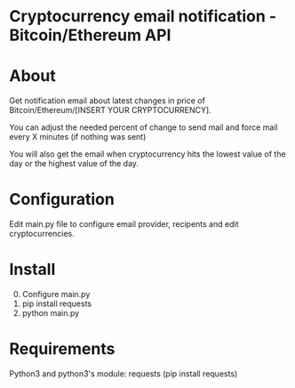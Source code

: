 # Cryptocurrency email notification - Bitcoin/Ethereum API

# About
Get notification email about latest changes in price of Bitcoin/Ethereum/[INSERT YOUR CRYPTOCURRENCY].

You can adjust the needed percent of change to send mail and force mail every X minutes (if nothing was sent)

You will also get the email when cryptocurrency hits the lowest value of the day or the highest value of the day.

# Configuration
Edit main.py file to configure email provider, recipents and edit cryptocurrencies.

# Install
0. Configure main.py
1. pip install requests
2. python main.py

# Requirements
Python3 and python3's module: requests (pip install requests)
